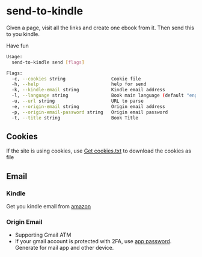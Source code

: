 # send-to-kindle

Given a page, visit all the links and create one ebook from it.
Then send this to you kindle.

Have fun

```bash
Usage:
  send-to-kindle send [flags]

Flags:
  -c, --cookies string                 Cookie file
  -h, --help                           help for send
  -k, --kindle-email string            Kindle email address
  -l, --language string                Book main language (default "eng")
  -u, --url string                     URL to parse
  -e, --origin-email string            Origin email address
  -p, --origin-email-password string   Origin email password
  -t, --title string                   Book Title
```

## Cookies
If the site is using cookies, use [Get cookies.txt](https://chrome.google.com/webstore/detail/get-cookiestxt/bgaddhkoddajcdgocldbbfleckgcbcid?hl=en) to download the cookies as file

## Email

### Kindle
Get you kindle email from [amazon](https://www.amazon.com/hz/mycd/digital-console/alldevices)

### Origin Email
* Supporting Gmail ATM
* If your gmail account is protected with 2FA, use [app password](https://myaccount.google.com/apppasswords). Generate for mail app and other device.